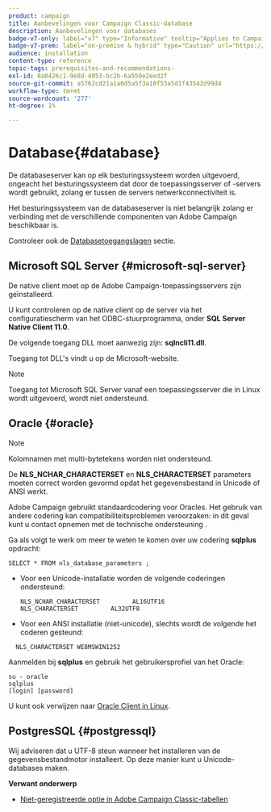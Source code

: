 ```yaml
---
product: campaign
title: Aanbevelingen voor Campaign Classic-database
description: Aanbevelingen voor databases
badge-v7-only: label="v7" type="Informative" tooltip="Applies to Campaign Classic v7 only"
badge-v7-prem: label="on-premise & hybrid" type="Caution" url="https://experienceleague.adobe.com/docs/campaign-classic/using/installing-campaign-classic/architecture-and-hosting-models/hosting-models-lp/hosting-models.html?lang=en" tooltip="Applies to on-premise and hybrid deployments only"
audience: installation
content-type: reference
topic-tags: prerequisites-and-recommendations-
exl-id: 8a0426c1-9e8d-4053-bc2b-6a550e2eed2f
source-git-commit: a5762cd21a1a6d5a5f3a10f53a5d1f43542d99d4
workflow-type: tm+mt
source-wordcount: '277'
ht-degree: 1%

---
```


# Database{#database}



De databaseserver kan op elk besturingssysteem worden uitgevoerd, ongeacht het besturingssysteem dat door de toepassingsserver of -servers wordt gebruikt, zolang er tussen de servers netwerkconnectiviteit is.

Het besturingssysteem van de databaseserver is niet belangrijk zolang er verbinding met de verschillende componenten van Adobe Campaign beschikbaar is.

Controleer ook de [Databasetoegangslagen](../../installation/using/prerequisites-of-campaign-installation-in-linux.md#database-access-layers) sectie.

## Microsoft SQL Server {#microsoft-sql-server}

De native client moet op de Adobe Campaign-toepassingsservers zijn geïnstalleerd.

U kunt controleren op de native client op de server via het configuratiescherm van het ODBC-stuurprogramma, onder **SQL Server Native Client 11.0**.

De volgende toegang DLL moet aanwezig zijn: **sqlncli11.dll**.

Toegang tot DLL&#39;s vindt u op de Microsoft-website.

>[!NOTE]
>
>Toegang tot Microsoft SQL Server vanaf een toepassingsserver die in Linux wordt uitgevoerd, wordt niet ondersteund.

## Oracle {#oracle}

>[!NOTE]
>
>Kolomnamen met multi-bytetekens worden niet ondersteund.

De **NLS_NCHAR_CHARACTERSET** en **NLS_CHARACTERSET** parameters moeten correct worden gevormd opdat het gegevensbestand in Unicode of ANSI werkt.

Adobe Campaign gebruikt standaardcodering voor Oracles. Het gebruik van andere codering kan compatibiliteitsproblemen veroorzaken: in dit geval kunt u contact opnemen met de technische ondersteuning .

Ga als volgt te werk om meer te weten te komen over uw codering **sqlplus** opdracht:

```
SELECT * FROM nls_database_parameters ;
```

* Voor een Unicode-installatie worden de volgende coderingen ondersteund:

   ```
   NLS_NCHAR_CHARACTERSET         AL16UTF16
   NLS_CHARACTERSET         AL32UTF8
   ```

* Voor een ANSI installatie (niet-unicode), slechts wordt de volgende het coderen gesteund:

```
  NLS_CHARACTERSET WE8MSWIN1252
```

Aanmelden bij **sqlplus** en gebruik het gebruikersprofiel van het Oracle:

```
su - oracle 
sqlplus 
[login] [password]
```

U kunt ook verwijzen naar [Oracle Client in Linux](../../installation/using/installing-packages-with-linux.md#oracle-client-in-linux).

## PostgresSQL {#postgressql}

Wij adviseren dat u UTF-8 steun wanneer het installeren van de gegevensbestandmotor installeert. Op deze manier kunt u Unicode-databases maken.

**Verwant onderwerp**

* [Niet-geregistreerde optie in Adobe Campaign Classic-tabellen](https://helpx.adobe.com/campaign/kb/unlogged-tables-classic.html)
